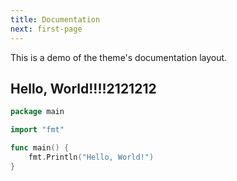 ```yaml
---
title: Documentation
next: first-page
---
```


This is a demo of the theme's documentation layout.

## Hello, World!!!!2121212

```go {filename="main.go"}
package main

import "fmt"

func main() {
    fmt.Println("Hello, World!")
}
```
